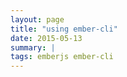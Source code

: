 ```yaml
---
layout: page
title: "using ember-cli"
date: 2015-05-13
summary: |
tags: emberjs ember-cli
---
```



